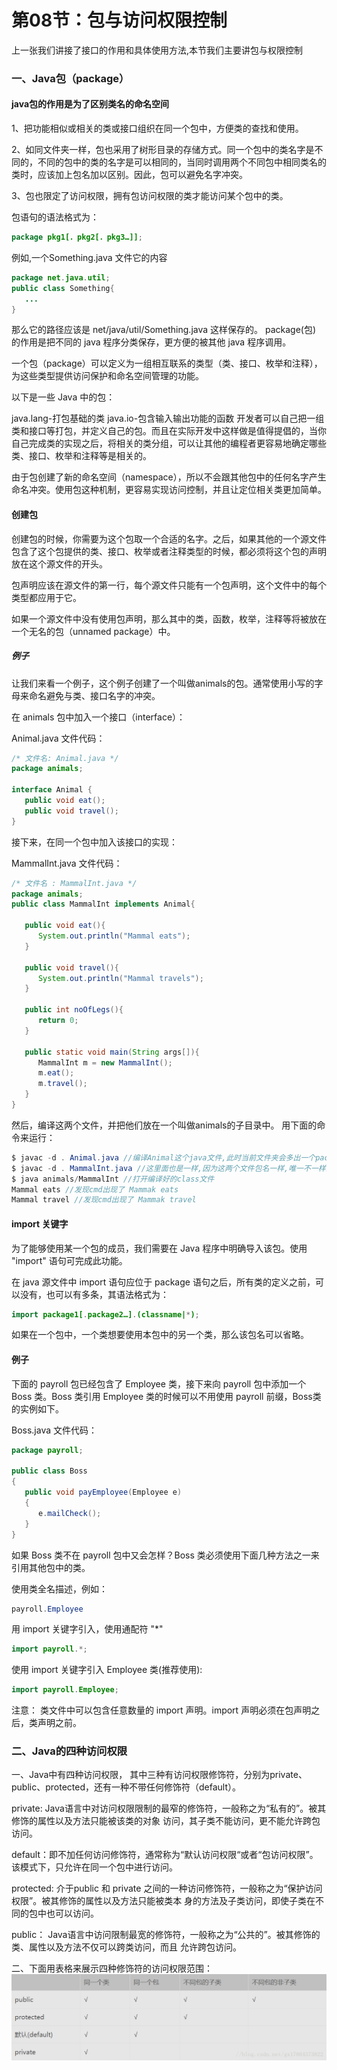 # 第08节：包与访问权限控制
上一张我们讲接了接口的作用和具体使用方法,本节我们主要讲包与权限控制
### 一、Java包（package）
#### java包的作用是为了区别类名的命名空间
1、把功能相似或相关的类或接口组织在同一个包中，方便类的查找和使用。

2、如同文件夹一样，包也采用了树形目录的存储方式。同一个包中的类名字是不同的，不同的包中的类的名字是可以相同的，当同时调用两个不同包中相同类名的类时，应该加上包名加以区别。因此，包可以避免名字冲突。

3、包也限定了访问权限，拥有包访问权限的类才能访问某个包中的类。

包语句的语法格式为：
``` java
package pkg1[．pkg2[．pkg3…]];
```

例如,一个Something.java 文件它的内容
``` java
package net.java.util;
public class Something{
   ...
}
```

那么它的路径应该是 net/java/util/Something.java 这样保存的。 package(包) 的作用是把不同的 java 程序分类保存，更方便的被其他 java 程序调用。

一个包（package）可以定义为一组相互联系的类型（类、接口、枚举和注释），为这些类型提供访问保护和命名空间管理的功能。

以下是一些 Java 中的包：

java.lang-打包基础的类
java.io-包含输入输出功能的函数
开发者可以自己把一组类和接口等打包，并定义自己的包。而且在实际开发中这样做是值得提倡的，当你自己完成类的实现之后，将相关的类分组，可以让其他的编程者更容易地确定哪些类、接口、枚举和注释等是相关的。

由于包创建了新的命名空间（namespace），所以不会跟其他包中的任何名字产生命名冲突。使用包这种机制，更容易实现访问控制，并且让定位相关类更加简单。

#### 创建包
创建包的时候，你需要为这个包取一个合适的名字。之后，如果其他的一个源文件包含了这个包提供的类、接口、枚举或者注释类型的时候，都必须将这个包的声明放在这个源文件的开头。

包声明应该在源文件的第一行，每个源文件只能有一个包声明，这个文件中的每个类型都应用于它。

如果一个源文件中没有使用包声明，那么其中的类，函数，枚举，注释等将被放在一个无名的包（unnamed package）中。
##### 例子
让我们来看一个例子，这个例子创建了一个叫做animals的包。通常使用小写的字母来命名避免与类、接口名字的冲突。

在 animals 包中加入一个接口（interface）：

Animal.java 文件代码：
``` java
/* 文件名: Animal.java */
package animals;
 
interface Animal {
   public void eat();
   public void travel();
}
```
接下来，在同一个包中加入该接口的实现：

MammalInt.java 文件代码：
``` java  
/* 文件名 : MammalInt.java */
package animals;
public class MammalInt implements Animal{
 
   public void eat(){
      System.out.println("Mammal eats");
   }
 
   public void travel(){
      System.out.println("Mammal travels");
   } 
 
   public int noOfLegs(){
      return 0;
   }
 
   public static void main(String args[]){
      MammalInt m = new MammalInt();
      m.eat();
      m.travel();
   }
}

```
然后，编译这两个文件，并把他们放在一个叫做animals的子目录中。 用下面的命令来运行：
``` java
$ javac -d . Animal.java //编译Animal这个java文件,此时当前文件夹会多出一个package(包) animals(包名);也就是标注的包名的文件夹,编译的Animal.class在这个文件夹下,
$ javac -d . MammalInt.java //这里面也是一样,因为这两个文件包名一样,唯一不一样的文件名不同
$ java animals/MammalInt //打开编译好的class文件
Mammal eats //发现cmd出现了 Mammak eats
Mammal travel //发现cmd出现了 Mammak travel
```

#### import 关键字
为了能够使用某一个包的成员，我们需要在 Java 程序中明确导入该包。使用 "import" 语句可完成此功能。

在 java 源文件中 import 语句应位于 package 语句之后，所有类的定义之前，可以没有，也可以有多条，其语法格式为：
``` java
import package1[.package2…].(classname|*);
```
如果在一个包中，一个类想要使用本包中的另一个类，那么该包名可以省略。
#### 例子
下面的 payroll 包已经包含了 Employee 类，接下来向 payroll 包中添加一个 Boss 类。Boss 类引用 Employee 类的时候可以不用使用 payroll 前缀，Boss类的实例如下。

Boss.java 文件代码：

``` java 
package payroll;
 
public class Boss
{
   public void payEmployee(Employee e)
   {
      e.mailCheck();
   }
}
```

如果 Boss 类不在 payroll 包中又会怎样？Boss 类必须使用下面几种方法之一来引用其他包中的类。

使用类全名描述，例如：

``` java
payroll.Employee
```

用 import 关键字引入，使用通配符 "*"

``` java
import payroll.*;
```

使用 import 关键字引入 Employee 类(推荐使用):

``` java
import payroll.Employee;
```

注意：
类文件中可以包含任意数量的 import 声明。import 声明必须在包声明之后，类声明之前。
### 二、Java的四种访问权限

一、Java中有四种访问权限， 其中三种有访问权限修饰符，分别为private、public、protected，还有一种不带任何修饰符（default）。

private: Java语言中对访问权限限制的最窄的修饰符，一般称之为“私有的”。被其修饰的属性以及方法只能被该类的对象 访问，其子类不能访问，更不能允许跨包访问。

default：即不加任何访问修饰符，通常称为“默认访问权限“或者“包访问权限”。该模式下，只允许在同一个包中进行访问。

protected: 介于public 和 private 之间的一种访问修饰符，一般称之为“保护访问权限”。被其修饰的属性以及方法只能被类本 身的方法及子类访问，即使子类在不同的包中也可以访问。

public： Java语言中访问限制最宽的修饰符，一般称之为“公共的”。被其修饰的类、属性以及方法不仅可以跨类访问，而且 允许跨包访问。

二、下面用表格来展示四种修饰符的访问权限范围：
![Image text](./../images/0308_img.png)